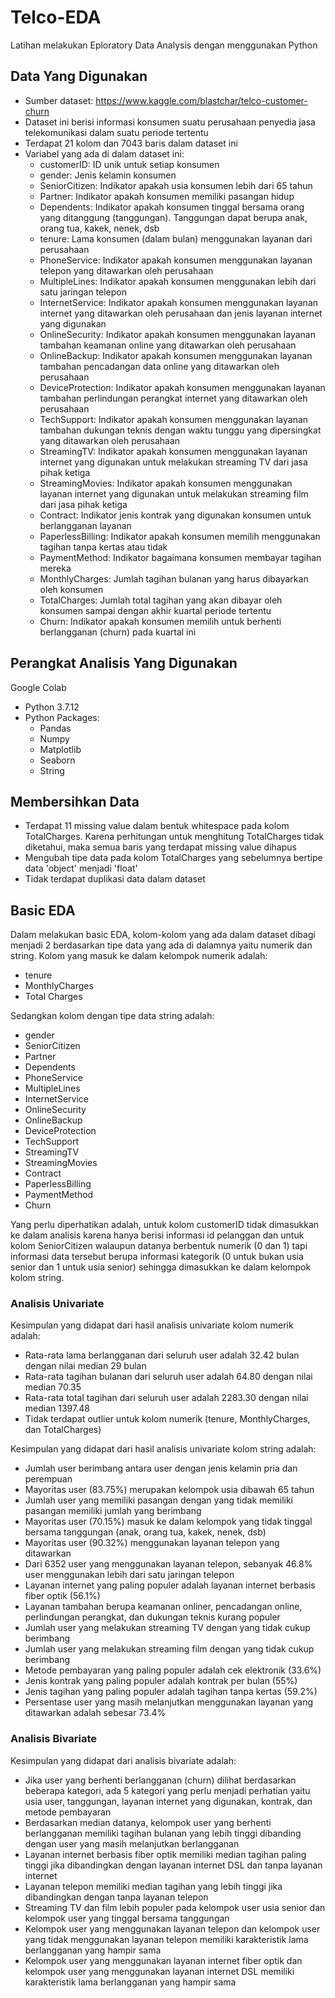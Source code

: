 # Telco-EDA
Latihan melakukan Eploratory Data Analysis dengan menggunakan Python

## Data Yang Digunakan
* Sumber dataset: https://www.kaggle.com/blastchar/telco-customer-churn
* Dataset ini berisi informasi konsumen suatu perusahaan penyedia jasa telekomunikasi dalam suatu periode tertentu
* Terdapat 21 kolom dan 7043 baris dalam dataset ini
* Variabel yang ada di dalam dataset ini:
  * customerID: ID unik untuk setiap konsumen
  * gender: Jenis kelamin konsumen
  * SeniorCitizen: Indikator apakah usia konsumen lebih dari 65 tahun
  * Partner: Indikator apakah konsumen memiliki pasangan hidup
  * Dependents: Indikator apakah konsumen tinggal bersama orang yang ditanggung (tanggungan). Tanggungan dapat berupa anak, orang tua, kakek, nenek, dsb
  * tenure: Lama konsumen (dalam bulan) menggunakan layanan dari perusahaan
  * PhoneService: Indikator apakah konsumen menggunakan layanan telepon yang ditawarkan oleh perusahaan
  * MultipleLines: Indikator apakah konsumen menggunakan lebih dari satu jaringan telepon
  * InternetService: Indikator apakah konsumen menggunakan layanan internet yang ditawarkan oleh perusahaan dan jenis layanan internet yang digunakan
  * OnlineSecurity: Indikator apakah konsumen menggunakan layanan tambahan keamanan online yang ditawarkan oleh perusahaan
  * OnlineBackup: Indikator apakah konsumen menggunakan layanan tambahan pencadangan data online yang ditawarkan oleh perusahaan
  * DeviceProtection: Indikator apakah konsumen menggunakan layanan tambahan perlindungan perangkat internet yang ditawarkan oleh perusahaan
  * TechSupport: Indikator apakah konsumen menggunakan layanan tambahan dukungan teknis dengan waktu tunggu yang dipersingkat yang ditawarkan oleh perusahaan
  * StreamingTV: Indikator apakah konsumen menggunakan layanan internet yang digunakan untuk melakukan streaming TV dari jasa pihak ketiga
  * StreamingMovies: Indikator apakah konsumen menggunakan layanan internet yang digunakan untuk melakukan streaming film dari jasa pihak ketiga
  * Contract: Indikator jenis kontrak yang digunakan konsumen untuk berlangganan layanan
  * PaperlessBilling: Indikator apakah konsumen memilih menggunakan tagihan tanpa kertas atau tidak
  * PaymentMethod: Indikator bagaimana konsumen membayar tagihan mereka
  * MonthlyCharges: Jumlah tagihan bulanan yang harus dibayarkan oleh konsumen
  * TotalCharges: Jumlah total tagihan yang akan dibayar oleh konsumen sampai dengan akhir kuartal periode tertentu
  * Churn: Indikator apakah konsumen memilih untuk berhenti berlangganan (churn) pada kuartal ini


## Perangkat Analisis Yang Digunakan
Google Colab
* Python 3.7.12
* Python Packages:
  * Pandas
  * Numpy
  * Matplotlib
  * Seaborn
  * String


## Membersihkan Data
* Terdapat 11 missing value dalam bentuk whitespace pada kolom TotalCharges. Karena perhitungan untuk menghitung TotalCharges tidak diketahui, maka semua baris yang terdapat missing value dihapus
* Mengubah tipe data pada kolom TotalCharges yang sebelumnya bertipe data 'object' menjadi 'float'
* Tidak terdapat duplikasi data dalam dataset


## Basic EDA
Dalam melakukan basic EDA, kolom-kolom yang ada dalam dataset dibagi menjadi 2 berdasarkan tipe data yang ada di dalamnya yaitu numerik dan string. Kolom yang masuk ke dalam kelompok numerik adalah: 
 * tenure 
 * MonthlyCharges
 * Total Charges

Sedangkan kolom dengan tipe data string adalah:
 * gender
 * SeniorCitizen
 * Partner
 * Dependents
 * PhoneService
 * MultipleLines
 * InternetService
 * OnlineSecurity
 * OnlineBackup
 * DeviceProtection
 * TechSupport
 * StreamingTV
 * StreamingMovies
 * Contract
 * PaperlessBilling
 * PaymentMethod
 * Churn

Yang perlu diperhatikan adalah, untuk kolom customerID tidak dimasukkan ke dalam analisis karena hanya berisi informasi id pelanggan dan untuk kolom SeniorCitizen walaupun datanya berbentuk numerik (0 dan 1) tapi informasi data tersebut berupa informasi kategorik (0 untuk bukan usia senior dan 1 untuk usia senior) sehingga dimasukkan ke dalam kelompok kolom string.

### Analisis Univariate
Kesimpulan yang didapat dari hasil analisis univariate kolom numerik adalah:
* Rata-rata lama berlangganan dari seluruh user adalah 32.42 bulan dengan nilai median 29 bulan
* Rata-rata tagihan bulanan dari seluruh user adalah 64.80 dengan nilai median 70.35
* Rata-rata total tagihan dari seluruh user adalah 2283.30 dengan nilai median 1397.48
* Tidak terdapat outlier untuk kolom numerik (tenure, MonthlyCharges, dan TotalCharges)

Kesimpulan yang didapat dari hasil analisis univariate kolom string adalah:
* Jumlah user berimbang antara user dengan jenis kelamin pria dan perempuan
* Mayoritas user (83.75%) merupakan kelompok usia dibawah 65 tahun
* Jumlah user yang memiliki pasangan dengan yang tidak memiliki pasangan memiliki jumlah yang berimbang
* Mayoritas user (70.15%) masuk ke dalam kelompok yang tidak tinggal bersama tanggungan (anak, orang tua, kakek, nenek, dsb)
* Mayoritas user (90.32%) menggunakan layanan telepon yang ditawarkan
* Dari 6352 user yang menggunakan layanan telepon, sebanyak 46.8% user menggunakan lebih dari satu jaringan telepon
* Layanan internet yang paling populer adalah layanan internet berbasis fiber optik (56.1%)
* Layanan tambahan berupa keamanan onliner, pencadangan online, perlindungan perangkat, dan dukungan teknis kurang populer
* Jumlah user yang melakukan streaming TV dengan yang tidak cukup berimbang
* Jumlah user yang melakukan streaming film dengan yang tidak cukup berimbang
* Metode pembayaran yang paling populer adalah cek elektronik (33.6%)
* Jenis kontrak yang paling populer adalah kontrak per bulan (55%)
* Jenis tagihan yang paling populer adalah tagihan tanpa kertas (59.2%)
* Persentase user yang masih melanjutkan menggunakan layanan yang ditawarkan adalah sebesar 73.4%

### Analisis Bivariate
Kesimpulan yang didapat dari analisis bivariate adalah:
* Jika user yang berhenti berlangganan (churn) dilihat berdasarkan beberapa kategori, ada 5 kategori yang perlu menjadi perhatian yaitu usia user, tanggungan, layanan internet yang digunakan, kontrak, dan metode pembayaran
* Berdasarkan median datanya, kelompok user yang berhenti berlangganan memiliki tagihan bulanan yang lebih tinggi dibanding dengan user yang masih melanjutkan berlangganan
* Layanan internet berbasis fiber optik memiliki median tagihan paling tinggi jika dibandingkan dengan layanan internet DSL dan tanpa layanan internet
* Layanan telepon memiliki median tagihan yang lebih tinggi jika dibandingkan dengan tanpa layanan telepon
* Streaming TV dan film lebih populer pada kelompok user usia senior dan kelompok user yang tinggal bersama tanggungan
* Kelompok user yang menggunakan layanan telepon dan kelompok user yang tidak menggunakan layanan telepon memiliki karakteristik lama berlangganan yang hampir sama
* Kelompok user yang menggunakan layanan internet fiber optik dan kelompok user yang menggunakan layanan internet DSL memiliki karakteristik lama berlangganan yang hampir sama
